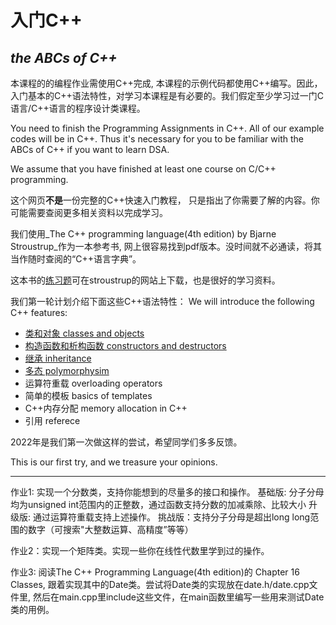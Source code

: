 # 入门C++ 
## _the ABCs of C++_

本课程的的编程作业需使用C++完成, 本课程的示例代码都使用C++编写。因此，入门基本的C++语法特性，对学习本课程是有必要的。我们假定至少学习过一门C语言/C++语言的程序设计类课程。

You need to finish the Programming Assignments in C++. All of our example codes will be in C++. Thus it's necessary for you to be familiar with the ABCs of C++ if you want to learn DSA.

We assume that you have finished at least one course on C/C++ programming.

这个网页**不是**一份完整的C++快速入门教程， 只是指出了你需要了解的内容。你可能需要查阅更多相关资料以完成学习。

我们使用_The C++ programming language(4th edition) by Bjarne Stroustrup_作为一本参考书, 网上很容易找到pdf版本。没时间就不必通读，将其当作随时查阅的“C++语言字典”。

这本书的[练习题](https://www.stroustrup.com/4thExercises.pdf)可在stroustrup的网站上下载，也是很好的学习资料。

我们第一轮计划介绍下面这些C++语法特性：
We will introduce the following C++ features:

- [类和对象 classes and objects](./Class&Object.md)
- [构造函数和析构函数 constructors and destructors](Cons&Dest.md)
- [继承 inheritance](Inheritance.md)
- [多态 polymorphysim](Polymorphism.md)
- 运算符重载   overloading operators
- 简单的模板 basics of templates 
- C++内存分配  memory allocation in C++
- 引用  referece

2022年是我们第一次做这样的尝试，希望同学们多多反馈。

This is our first try, and we treasure your opinions.


-------------------------------------------------------------

作业1: 实现一个分数类，支持你能想到的尽量多的接口和操作。
基础版: 分子分母均为unsigned int范围内的正整数，通过函数支持分数的加减乘除、比较大小
升级版: 通过运算符重载支持上述操作。
挑战版：支持分子分母是超出long long范围的数字（可搜索"大整数运算、高精度”等等）

作业2：实现一个矩阵类。实现一些你在线性代数里学到过的操作。

作业3: 阅读The C++ Programming Language(4th edition)的 Chapter 16 Classes, 跟着实现其中的Date类。尝试将Date类的实现放在date.h/date.cpp文件里, 然后在main.cpp里include这些文件，在main函数里编写一些用来测试Date类的用例。

